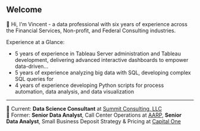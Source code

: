 ## Welcome

👋 Hi, I'm Vincent - a data professional with six years of experience across the Financial Services, Non-profit, and Federal Consulting industries.

Experience at a Glance:
- 5 years of experience in Tableau Server administration and Tableau development, delivering advanced interactive dashboards to empower data-driven...
- 5 years of experience analyzing big data with SQL, developing complex SQL queries for
- 4 years of experience developing Python scripts for process automation, data analysis, and data visualization

---
💼 Current: **Data Science Consultant** at [Summit Consulting, LLC](https://www.summitllc.us/about) <br>
💼 Former: **Senior Data Analyst**, Call Center Operations at [AARP](https://www.aarp.org/about-aarp/), **Senior Data Analyst**, Small Business Deposit Strategy & Pricing at [Capital One](https://www.capitalone.com/about/)


<!--
**VincentZhao-viz/VincentZhao-viz** is a ✨ _special_ ✨ repository because its `README.md` (this file) appears on your GitHub profile.

Here are some ideas to get you started:

- 🔭 I’m currently working on ...
- 🌱 I’m currently learning ...
- 👯 I’m looking to collaborate on ...
- 🤔 I’m looking for help with ...
- 💬 Ask me about ...
- 📫 How to reach me: ...
- 😄 Pronouns: ...
- ⚡ Fun fact: ...
-->
